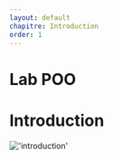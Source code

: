 ```yaml
---
layout: default
chapitre: Introduction
order: 1
---
```


# Lab POO
<!-- new slide -->

# Introduction
!['introduction'](/gestion-projet/1.Introduction/images/introduction.PNG)
<!-- new slide -->
